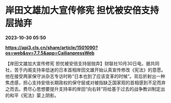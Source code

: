 # 岸田文雄加大宣传修宪 担忧被安倍支持层抛弃

**2023-10-30 05:50**

**https://api3.cls.cn/share/article/1501090?os=web&sv=7.7.5&app=CailianpressWeb**

【岸田文雄加大宣传修宪 担忧被安倍支持层抛弃】财联社10月30日电，据共同社，苦于内阁支持率低迷的日本首相岸田文雄开始认真宣传修改《宪法》的意愿。他在接受两家保守派杂志专访时称“日本也到了应该变革的时候”。背后折射出一种焦虑感，担心支持安倍长期政权的保守层或对被指缺乏国家观的首相感到不足而弃之而去。费尽心思想要提升支持率的岸田“向右转”将给基于过去的战争教训制定出的和平《宪法》蒙上阴影。